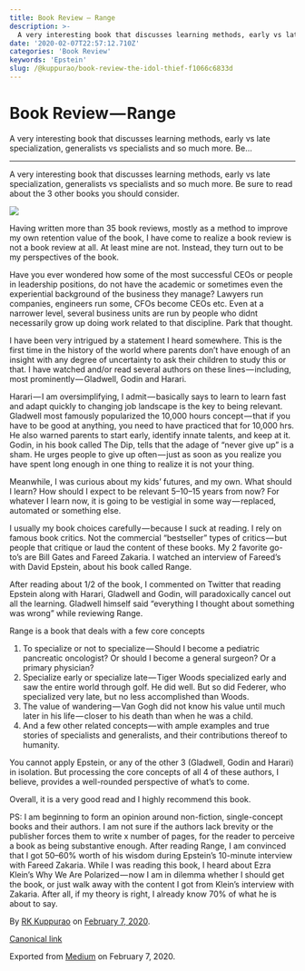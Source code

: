```yaml
---
title: Book Review — Range
description: >-
  A very interesting book that discusses learning methods, early vs late specialization, generalists vs specialists and so much more. Be sure to read about the 3 other books you should consider.
date: '2020-02-07T22:57:12.710Z'
categories: 'Book Review'
keywords: 'Epstein'
slug: /@kuppurao/book-review-the-idol-thief-f1066c6833d
---
```




Book Review — Range
===================

A very interesting book that discusses learning methods, early vs late
specialization, generalists vs specialists and so much more. Be…

* * * * *

A very interesting book that discusses learning methods, early vs late
specialization, generalists vs specialists and so much more. Be sure to
read about the 3 other books you should consider.

![](https://cdn-images-1.medium.com/max/600/1*1r_e0dfTrXoLrvnI6vJ8Ng.jpeg)

Having written more than 35 book reviews, mostly as a method to improve
my own retention value of the book, I have come to realize a book review
is not a book review at all. At least mine are not. Instead, they turn
out to be my perspectives of the book.

Have you ever wondered how some of the most successful CEOs or people in
leadership positions, do not have the academic or sometimes even the
experiential background of the business they manage? Lawyers run
companies, engineers run some, CFOs become CEOs etc. Even at a narrower
level, several business units are run by people who didnt necessarily
grow up doing work related to that discipline. Park that thought.

I have been very intrigued by a statement I heard somewhere. This is the
first time in the history of the world where parents don’t have enough
of an insight with any degree of uncertainty to ask their children to
study this or that. I have watched and/or read several authors on these
lines — including, most prominently — Gladwell, Godin and Harari.

Harari — I am oversimplifying, I admit — basically says to learn to
learn fast and adapt quickly to changing job landscape is the key to
being relevant. Gladwell most famously popularized the 10,000 hours
concept — that if you have to be good at anything, you need to have
practiced that for 10,000 hrs. He also warned parents to start early,
identify innate talents, and keep at it. Godin, in his book called The
Dip, tells that the adage of “never give up” is a sham. He urges people
to give up often — just as soon as you realize you have spent long
enough in one thing to realize it is not your thing.

Meanwhile, I was curious about my kids’ futures, and my own. What should
I learn? How should I expect to be relevant 5–10–15 years from now? For
whatever I learn now, it is going to be vestigial in some
way — replaced, automated or something else.

I usually my book choices carefully — because I suck at reading. I rely
on famous book critics. Not the commercial “bestseller” types of
critics — but people that critique or laud the content of these books.
My 2 favorite go-to’s are Bill Gates and Fareed Zakaria. I watched an
interview of Fareed’s with David Epstein, about his book called Range.

After reading about 1/2 of the book, I commented on Twitter that reading
Epstein along with Harari, Gladwell and Godin, will paradoxically cancel
out all the learning. Gladwell himself said “everything I thought about
something was wrong” while reviewing Range.

Range is a book that deals with a few core concepts

1.  To specialize or not to specialize — Should I become a pediatric
    pancreatic oncologist? Or should I become a general surgeon? Or a
    primary physician?
2.  Specialize early or specialize late — Tiger Woods specialized early
    and saw the entire world through golf. He did well. But so did
    Federer, who specialized very late, but no less accomplished than
    Woods.
3.  The value of wandering — Van Gogh did not know his value until much
    later in his life — closer to his death than when he was a child.
4.  And a few other related concepts — with ample examples and true
    stories of specialists and generalists, and their contributions
    thereof to humanity.

You cannot apply Epstein, or any of the other 3 (Gladwell, Godin and
Harari) in isolation. But processing the core concepts of all 4 of these
authors, I believe, provides a well-rounded perspective of what’s to
come.

Overall, it is a very good read and I highly recommend this book.

PS: I am beginning to form an opinion around non-fiction, single-concept
books and their authors. I am not sure if the authors lack brevity or
the publisher forces them to write x number of pages, for the reader to
perceive a book as being substantive enough. After reading Range, I am
convinced that I got 50–60% worth of his wisdom during Epstein’s
10-minute interview with Fareed Zakaria. While I was reading this book,
I heard about Ezra Klein’s Why We Are Polarized — now I am in dilemma
whether I should get the book, or just walk away with the content I got
from Klein’s interview with Zakaria. After all, if my theory is right, I
already know 70% of what he is about to say.

By [RK Kuppurao](https://medium.com/@kuppurao) on [February 7,
2020](https://medium.com/p/1602cb115804).

[Canonical
link](https://medium.com/@kuppurao/book-review-range-1602cb115804)

Exported from [Medium](https://medium.com) on February 7, 2020.

